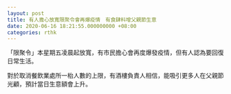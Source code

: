 ```yaml
---
layout: post
title: 有人擔心放寬限聚令會再爆疫情　有食肆料增父親節生意
date: 2020-06-16 18:21:55.000000000 +08:00
categories: rthk
---
```


「限聚令」本星期五凌晨起放寬，有市民擔心會再度爆發疫情，但有人認為要回復日常生活。

對於取消餐飲業處所一枱人數的上限，有酒樓負責人相信，能吸引更多人在父親節光顧，預計當日生意額會上升。
